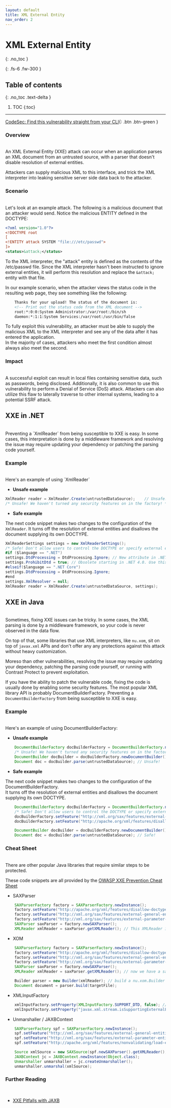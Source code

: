 ```yaml
---
layout: default
title: XML External Entity
nav_order: 2
---
```


# XML External Entity
{: .no_toc }

{: .fs-6 .fw-300 }

## Table of contents
{: .no_toc .text-delta }

1. TOC
{:toc}

---
[CodeSec: Find this vulnerability straight from your CLI](https://www.contrastsecurity.com/developer/codesec/){: .btn .btn-green }

### Overview 
<br/>
An XML External Entity (XXE) attack can occur when an application parses an XML document from an untrusted source, with a parser that doesn't disable resolution of external entities. 

Attackers can supply malicious XML to this interface, and trick the XML interpreter into leaking sensitive server side data back to the attacker.


### Scenario 
<br/>
Let's look at an example attack. The following is a malicious document that an attacker would send. 
Notice the malicious ENTITY defined in the DOCTYPE:  

```xml
<?xml version="1.0"?>
<!DOCTYPE root
[
<!ENTITY attack SYSTEM "file:///etc/passwd">
]>
<status>&attack;</status>
``` 

To the XML interpreter, the "attack" entity is defined as the contents of the /etc/passwd file. 
Since the XML interpreter hasn't been instructed to ignore external entities, it will perform this resolution and replace the `&attack;` entity with that file. 

In our example scenario, when the attacker views the status code in the resulting web page, they see something like the following: 

```xml
    Thanks for your upload! The status of the document is:
    <!-- Print out the status code from the XML document -->
    root:*:0:0:System Administrator:/var/root:/bin/sh
    daemon:*:1:1:System Services:/var/root:/usr/bin/false
```

To fully exploit this vulnerability, an attacker must be able to supply the malicious XML to the XML interpreter and see any of the data after it has entered the application. 
<br/>
In the majority of cases, attackers who meet the first condition almost always also meet the second.


### Impact
<br/>
A successful exploit can result in local files containing sensitive data, such as passwords, being disclosed.
Additionally, it is also common to use this vulnerability to perform a Denial of Service (DoS) attack. 
Attackers can also utilize this flaw to laterally traverse to other internal systems, leading to a potential SSRF attack.


## XXE in .NET 
<br/>
Preventing a `XmlReader` from being susceptible to XXE is easy. 
In some cases, this interpretation is done by a middleware framework and resolving the issue may require updating your dependency or patching the parsing code yourself. 

### Example 
<br/>
Here's an example of using `XmlReader`

- **Unsafe example** 

```csharp
XmlReader reader = XmlReader.Create(untrustedDataSource);    // Unsafe!
/* Unsafe! We haven't turned any security features on in the factory! */
``` 


- **Safe example**

The next code snippet makes two changes to the configuration of the `XmlReader`. 
It turns off the resolution of external entities and disallows the document supplying its own DOCTYPE. 

```csharp
XmlReaderSettings settings = new XmlReaderSettings();
/* Safe! Don't allow users to control the DOCTYPE or specify external entities! */
#if ($language == ".NET")
settings.DtdProcessing = DtdProcessing.Ignore; // New attribute in .NET 4.0
settings.ProhibitDtd = true; // Obsolete starting in .NET 4.0. Use this instead if on .NET 3.5 or earlier
#elseif($language == ".NET Core")
settings.DtdProcessing = DtdProcessing.Ignore;
#end
settings.XmlResolver = null;
XmlReader reader = XmlReader.Create(untrustedDataSource, settings);
```

## XXE in Java 
<br/>
Sometimes, fixing XXE issues can be tricky. In some cases, the XML parsing is done by a middleware framework, so your code is never
observed in the data flow. 

On top of that, some libraries that use XML interpreters, like `nu.xom`, sit on top of `javax.xml` APIs and don't offer any any protections
against this attack without heavy customization. 

Moreso than other vulnerabilities, resolving the issue may require updating your dependency, patching the parsing code yourself, or running with Contrast Protect to prevent exploitation. 

If you have the ability to patch the vulnerable code, fixing the code is usually done by enabling some security features. 
The most popular XML library API is probably DocumentBuilderFactory. 
Preventing a `DocumentBuilderFactory` from being susceptible to XXE is easy. 


### Example 
<br/>
Here's an example of using DocumentBuilderFactory: 

- **Unsafe example**

```java
    DocumentBuilderFactory docBuilderFactory = DocumentBuilderFactory.newInstance();
    /* Unsafe! We haven't turned any security features on in the factory! */
    DocumentBuilder docBuilder = docBuilderFactory.newDocumentBuilder();
    Document doc = docBuilder.parse(untrustedDataSource); // Unsafe!
``` 

- **Safe example**

The next code snippet makes two changes to the configuration of the DocumentBuilderFactory.  
It turns off the resolution of external entities and disallows the document supplying its own DOCTYPE. 

```java
    DocumentBuilderFactory docBuilderFactory = DocumentBuilderFactory.newInstance();
    /* Safe! Don't allow users to control the DOCTYPE or specify external entities! */
    docBuilderFactory.setFeature("http://xml.org/sax/features/external-general-entities", false);
    docBuilderFactory.setFeature("http://apache.org/xml/features/disallow-doctype-decl", true);

    DocumentBuilder docBuilder = docBuilderFactory.newDocumentBuilder();
    Document doc = docBuilder.parse(untrustedDataSource); // Safe!
``` 


### Cheat Sheet 
<br/>
There are other popular Java libraries that require similar steps to be protected. 

These code snippets are all provided by the [OWASP XXE Prevention Cheat Sheet](https://cheatsheetseries.owasp.org/cheatsheets/XML_External_Entity_Prevention_Cheat_Sheet.html)

- SAXParser 

```java
    SAXParserFactory factory = SAXParserFactory.newInstance();
    factory.setFeature("http://apache.org/xml/features/disallow-doctype-decl", true);
    factory.setFeature("http://xml.org/sax/features/external-general-entities", false);
    factory.setFeature("http://xml.org/sax/features/external-parameter-entities", false);
    SAXParser saxParser = factory.newSAXParser();
    XMLReader xmlReader = saxParser.getXMLReader(); // This XMLReader is safe to use!
``` 

- XOM 

```java
    SAXParserFactory factory = SAXParserFactory.newInstance();
    factory.setFeature("http://apache.org/xml/features/disallow-doctype-decl", true);
    factory.setFeature("http://xml.org/sax/features/external-general-entities", false);
    factory.setFeature("http://xml.org/sax/features/external-parameter-entities", false);
    SAXParser saxParser = factory.newSAXParser();
    XMLReader xmlReader = saxParser.getXMLReader(); // now we have a safe xmlReader to use

    Builder parser = new Builder(xmlReader); // build a nu.xom.Builder instance that uses the safe reader
    Document document = parser.build(targetFile);
``` 

- XMLInputFactory 

```java
    xmlInputFactory.setProperty(XMLInputFactory.SUPPORT_DTD, false); // This disables DTDs entirely for that factory
    xmlInputFactory.setProperty("javax.xml.stream.isSupportingExternalEntities", false); // disable external entities
``` 

- Unmarshaller / JAXBContext 

```java
    SAXParserFactory spf = SAXParserFactory.newInstance();
    spf.setFeature("http://xml.org/sax/features/external-general-entities", false);
    spf.setFeature("http://xml.org/sax/features/external-parameter-entities", false);
    spf.setFeature("http://apache.org/xml/features/nonvalidating/load-external-dtd", false);

    Source xmlSource = new SAXSource(spf.newSAXParser().getXMLReader(), new InputSource(new StringReader(xml)));
    JAXBContext jc = JAXBContext.newInstance(Object.class);
    Unmarshaller unmarshaller = jc.createUnmarshaller();
    unmarshaller.unmarshal(xmlSource);
``` 

### Further Reading
<br/>

- [XXE Pitfalls with JAXB](https://www.contrastsecurity.com/security-influencers/xml-xxe-pitfalls-with-jaxb)


